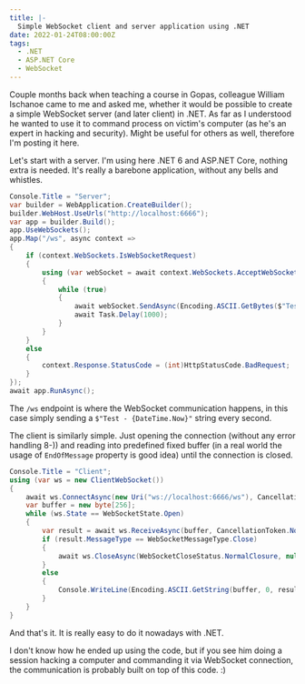 ```yaml
---
title: |-
  Simple WebSocket client and server application using .NET
date: 2022-01-24T08:00:00Z
tags:
  - .NET
  - ASP.NET Core
  - WebSocket
---
```

Couple months back when teaching a course in Gopas, colleague William Ischanoe came to me and asked me, whether it would be possible to create a simple WebSocket server (and later client) in .NET. As far as I understood he wanted to use it to command process on victim's computer (as he's an expert in hacking and security). Might be useful for others as well, therefore I'm posting it here.

<!-- excerpt -->

Let's start with a server. I'm using here .NET 6 and ASP.NET Core, nothing extra is needed. It's really a barebone application, without any bells and whistles.

```csharp
Console.Title = "Server";
var builder = WebApplication.CreateBuilder();
builder.WebHost.UseUrls("http://localhost:6666");
var app = builder.Build();
app.UseWebSockets();
app.Map("/ws", async context =>
{
    if (context.WebSockets.IsWebSocketRequest)
    {
        using (var webSocket = await context.WebSockets.AcceptWebSocketAsync())
        {
            while (true)
            {
                await webSocket.SendAsync(Encoding.ASCII.GetBytes($"Test - {DateTime.Now}"), WebSocketMessageType.Text, true, CancellationToken.None);
                await Task.Delay(1000);
            }
        }
    }
    else
    {
        context.Response.StatusCode = (int)HttpStatusCode.BadRequest;
    }
});
await app.RunAsync();
```

The `/ws` endpoint is where the WebSocket communication happens, in this case simply sending a `$"Test - {DateTime.Now}"` string every second.

The client is similarly simple. Just opening the connection (without any error handling 8-)) and reading into predefined fixed buffer (in a real world the usage of `EndOfMessage` property is good idea) until the connection is closed.

```csharp
Console.Title = "Client";
using (var ws = new ClientWebSocket())
{
    await ws.ConnectAsync(new Uri("ws://localhost:6666/ws"), CancellationToken.None);
    var buffer = new byte[256];
    while (ws.State == WebSocketState.Open)
    {
        var result = await ws.ReceiveAsync(buffer, CancellationToken.None);
        if (result.MessageType == WebSocketMessageType.Close)
        {
            await ws.CloseAsync(WebSocketCloseStatus.NormalClosure, null, CancellationToken.None);
        }
        else
        {
            Console.WriteLine(Encoding.ASCII.GetString(buffer, 0, result.Count));
        }
    }
}
```

And that's it. It is really easy to do it nowadays with .NET.

I don't know how he ended up using the code, but if you see him doing a session hacking a computer and commanding it via WebSocket connection, the communication is probably built on top of this code. :)
